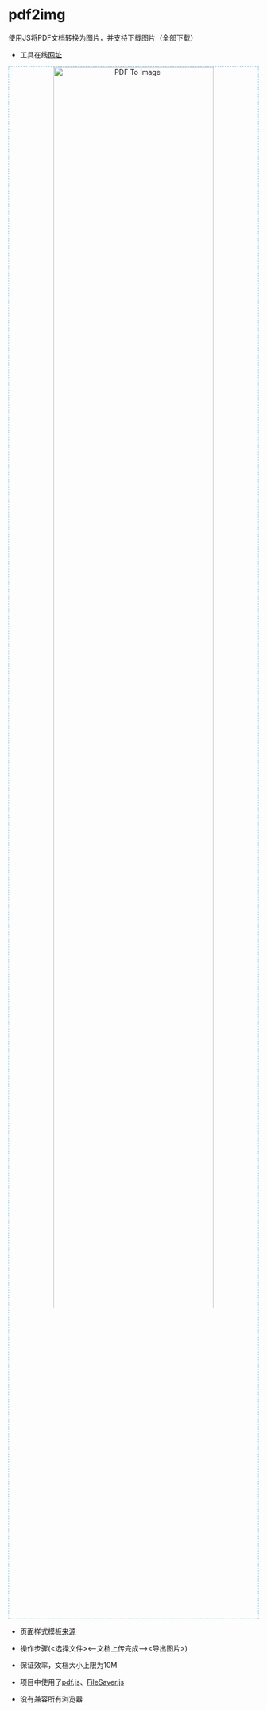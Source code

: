 # pdf2img
使用JS将PDF文档转换为图片，并支持下载图片（全部下载）

* 工具在线[网址](https://xxlllq.github.io/pdf2img)
<div align=center style="border:1px dashed #78C3F3"><img width="80%" height="auto" src="https://github.com/xxlllq/pdf2img/blob/master/img/pdf2img.jpg" alt="PDF To Image" title="PDF To Image"/></div>

* 页面样式模板[来源](https://codepen.io/roydigerhund/pen/OMreoV)

* 操作步骤(<选择文件><--文档上传完成--><导出图片>)

* 保证效率，文档大小上限为10M

* 项目中使用了[pdf.js](http://mozilla.github.io/pdf.js/)、[FileSaver.js](https://github.com/eligrey/FileSaver.js/)

* 没有兼容所有浏览器
